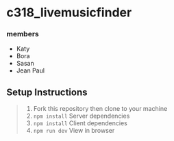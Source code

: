 # c318_livemusicfinder

### members
- Katy
- Bora
- Sasan
- Jean Paul

## Setup Instructions 
> 1. Fork this repository then clone to your machine 
> 1. `npm install` Server dependencies 
> 1. `npm install` Client dependencies 
> 1. `npm run dev` View in  browser